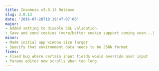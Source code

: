 ```yaml
---
title: Insomnia v3.0.13 Release
slug: 3.0.13
date: '2016-07-28T18:19:47-07:00'
major:
- Added setting to disable SSL validation
- Save and send cookies (more/better cookie support coming soon...)
minor:
- Made initial app window size larger
- Specify that environment data needs to be JSON format
fixes:
- Fixed bug where certain input fields would override user input
- Params editor now scrolls when too long
---
```


